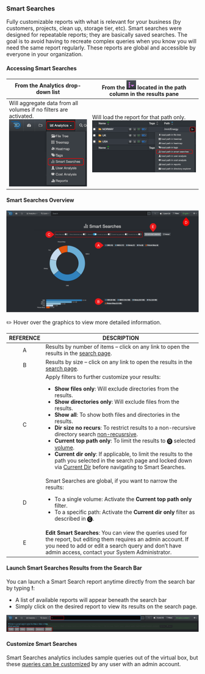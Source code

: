<p id="smart_searches"></p>

### Smart Searches

Fully customizable reports with what is relevant for your business (by customers, projects, clean up, storage tier, etc). Smart searches were designed for repeatable reports; they are basically saved searches. The goal is to avoid having to recreate complex queries when you know you will need the same report regularly. These reports are global and accessible by everyone in your organization.



#### Accessing Smart Searches

| From the **Analytics** drop-down list | From the <img src="images/icon_more.png" width="25"> located in the path column in the results pane |
| --- | --- |
| Will aggregate data from all volumes if no filters are activated.<br> <img src="images/analytics_select_smart_searches.png" width="300"> | Will load the report for that path only.<br><img src="images/analytics_access_via_results_pane_smart_searches.png" width="600"> |



#### Smart Searches Overview

![Image: Smart Searches Report Overview](images/analytics_smart_searches_2025.png)

✏️ Hover over the graphics to view more detailed information.

| REFERENCE | DESCRIPTION |
| :---: | --- |
| A | Results by number of items – click on any link to open the results in the [search page](#search_page). |
| B | Results by size – click on any link to open the results in the [search page](#search_page). |
| C | Apply filters to further customize your results:<ul><li>**Show files only**: Will exclude directories from the results.</li><li>**Show directories only**: Will exclude files from the results.</li><li>**Show all**: To show both files and directories in the results.</li><li>**Dir size no recurs**: To restrict results to a non-recursive directory search [non-recusrsive](#recursive).</li><li>**Current top path only**: To limit the results to 🅓 selected [volume](#volume).</li><li>**Current dir only**: If applicable, to limit the results to the path you selected in the search page and locked down via [Current Dir](#current_dir) before navigating to Smart Searches.</li></ul> |
| D | Smart Searches are global, if you want to narrow the results:<ul><li>To a single volume: Activate the **Current top path only** filter.</li><li>To a specific path: Activate the **Current dir only** filter as described in 🅒. |
| E | **Edit Smart Searches**: You can view the queries used for the report, but editing them requires an admin account. If you need to add or edit a search query and don’t have admin access, contact your System Administrator. |

#### Launch Smart Searches Results from the Search Bar

You can launch a Smart Search report anytime directly from the search bar by typing **!**:
- A list of available reports will appear beneath the search bar
- Simply click on the desired report to view its results on the search page.

![Image: Launching Smart Searches from the Search Bar](images/analytics_smart_searches_launch_from_search_bar.png)


#### Customize Smart Searches

Smart Searches analytics includes sample queries out of the virtual box, but these [queries can be customized](https://docs.diskoverdata.com/diskover_setup_and_config_guide/#smart-searches) by any user with an admin account.
